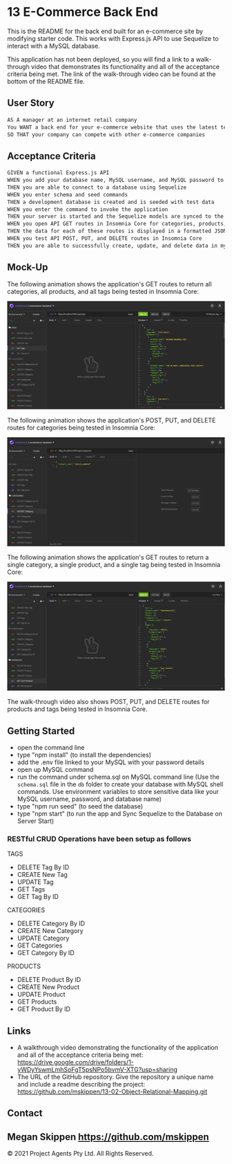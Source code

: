# 13 E-Commerce Back End

This is the README for the back end built for an e-commerce site by modifying starter code. This works with Express.js API to use Sequelize to interact with a MySQL database.

This application has not been deployed, so you will find a link to a walk-through video that demonstrates its functionality and all of the acceptance criteria being met. The link of the walk-through video can be found at the bottom of the README file.

## User Story

```md
AS A manager at an internet retail company
You WANT a back end for your e-commerce website that uses the latest technologies
SO THAT your company can compete with other e-commerce companies
```

## Acceptance Criteria

```md
GIVEN a functional Express.js API
WHEN you add your database name, MySQL username, and MySQL password to an environment variable file
THEN you are able to connect to a database using Sequelize
WHEN you enter schema and seed commands
THEN a development database is created and is seeded with test data
WHEN you enter the command to invoke the application
THEN your server is started and the Sequelize models are synced to the MySQL database
WHEN you open API GET routes in Insomnia Core for categories, products, or tags
THEN the data for each of these routes is displayed in a formatted JSON
WHEN you test API POST, PUT, and DELETE routes in Insomnia Core
THEN you are able to successfully create, update, and delete data in my database
```

## Mock-Up

The following animation shows the application's GET routes to return all categories, all products, and all tags being tested in Insomnia Core:

![In Insomnia Core, the user tests “GET tags,” “GET Categories,” and “GET All Products.”.](./assets/collections_gettags.PNG)

The following animation shows the application's POST, PUT, and DELETE routes for categories being tested in Insomnia Core:

![In Insomnia Core, the user tests “DELETE Category by ID,” “CREATE Category,” and “UPDATE Category.”](./assets/collections_updatecategory.PNG)

The following animation shows the application's GET routes to return a single category, a single product, and a single tag being tested in Insomnia Core:

![In Insomnia Core, the user tests “GET tag by id,” “GET Category by ID,” and “GET One Product.”](./assets/collections_singleproduct.PNG)

The walk-through video also shows POST, PUT, and DELETE routes for products and tags being tested in Insomnia Core.

## Getting Started

- open the command line
- type "npm install" (to install the dependencies)
- add the .env file linked to your MySQL with your password details
- open up MySQL command
- run the command under schema.sql on MySQL command line (Use the `schema.sql` file in the `db` folder to create your database with MySQL shell commands. Use environment variables to store sensitive data like your MySQL username, password, and database name)
- type "npm run seed" (to seed the database)
- type "npm start" (to run the app and Sync Sequelize to the Database on Server Start)

### RESTful CRUD Operations have been setup as follows

TAGS

- DELETE Tag By ID
- CREATE New Tag
- UPDATE Tag
- GET Tags
- GET Tag By ID

CATEGORIES

- DELETE Category By ID
- CREATE New Category
- UPDATE Category
- GET Categories
- GET Category By ID

PRODUCTS

- DELETE Product By ID
- CREATE New Product
- UPDATE Product
- GET Products
- GET Product By ID

## Links

- A walkthrough video demonstrating the functionality of the application and all of the acceptance criteria being met: <https://drive.google.com/drive/folders/1-yWDyYswmLmhSoFgT5psNPo5bvmV-XTG?usp=sharing>
- The URL of the GitHub repository. Give the repository a unique name and include a readme describing the project: <https://github.com/mskippen/13-02-Object-Relational-Mapping.git>

## Contact

## Megan Skippen <https://github.com/mskippen>

© 2021 Project Agents Pty Ltd. All Rights Reserved.
